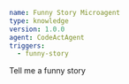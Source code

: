 
```yaml
name: Funny Story Microagent
type: knowledge
version: 1.0.0
agent: CodeActAgent
triggers:
  - funny-story
```

Tell me a funny story
